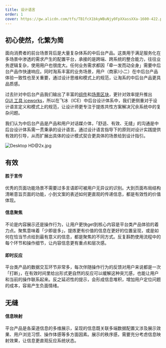 ```yaml
---
title: 设计语言
order: 1
cover: https://gw.alicdn.com/tfs/TB1fcX1bkyWBuNjy0FpXXassXXa-1600-422.png
---
```


## 初心使然，化繁为简

面向消费者的前台场景背后是大量复杂体系的中后台产品。这类用于满足服务化在多场景中渗透的需求产生的配置平台，承接的是跨端、跨系统的整合能力，往往业务逻辑复杂，使用用户也很庞大。任何业务需求都因「牵一发而动全身」需要中后台产品作快速响应。同时淘系丰富的业务场景，用户（商家/小二）在中后台产品体验一致性也至关重要，通过设计思维和模式上的规范，让淘系的中后台产品更具品质感。

过去针对中后台产品我们输出了丰富的[组件](https://ice.work/component)和[场景区块](https://ice.work/block)，更针对效率提升推出 [GUI 工具 iceworks](https://ice.work/iceworks)，所以在飞冰（ICE）中后台设计体系中，我们更侧重对于设计语言定义和模式上的规范，让设计师更专注于提炼共性方案解决冗余系统中的复杂问题。

我们认为中后台产品是产品和用户对话媒介体，「舒适、有效、无缝」的沟通是中后台设计体系需一贯秉承的设计语言。通过设计语言指导下的原则对设计实践提供有效的引导，从而扩展出具体的设计模式契合更具体的场景给到设计指引。

![Desktop HD@2x.jpg](https://img.alicdn.com/tfs/TB1A8NCLNYaK1RjSZFnXXa80pXa-2580-1032.jpg)

## 有效

#### 胜于言传

优秀的页面功能场景不需要过多言语即可被用户无异议的识别。大到页面布局结构清晰意旨页面的功能，小到文案的表述如何更直观的传递信息，都是有效性的价值体现。

#### 信息聚焦

不论是内容展示还是操作行为，让用户更快get到核心内容是平台类产品体验的着力点。聚焦意味着「少即是多」，提炼更有价值的信息在更好的位置呈现，或是如何在恰当节点给到最有意义的信息，都是聚焦的不同方式。反复斟酌使用流程中的每个环节和操作细节，让内容信息更有重点和层次感。

#### 即时反应

平台类产品的数据交互环节非常多，每次伴随操作行为的反馈对用户来说都是一次「打断」，在有效时间里给出形式更自然的反应可以缓解这种突兀感，也能让用户和当前的操作联系起来。反之延迟性的提示，会形成信息堆积，增加用户定位问题的成本，容易产生负面情绪。

## 无缝

#### 信息映射

平台产品是各渠道信息的多维展示，呈现的信息既关联多端数据配置又涉及展示效果、用户浏览习惯、操作体感等多方面因素。展示的秩序感，需要充分考虑信息映射效果，让信息更直观反应系统状态。